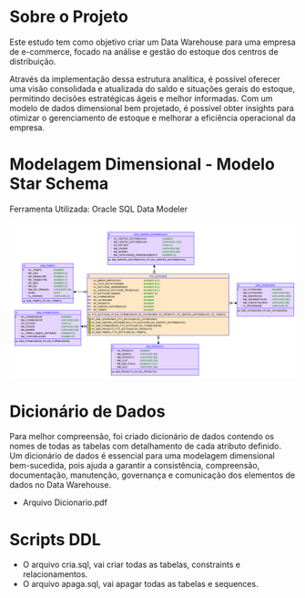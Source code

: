 # Sobre o Projeto

Este estudo tem como objetivo criar um Data Warehouse para uma empresa de e-commerce, focado na análise e gestão do estoque dos centros de distribuição. 

Através da implementação dessa estrutura analítica, é possível oferecer uma visão consolidada e atualizada do saldo e situações gerais do estoque, permitindo decisões estratégicas ágeis e melhor informadas. Com um modelo de dados dimensional bem projetado, é possível obter insights para otimizar o gerenciamento de estoque e melhorar a eficiência operacional da empresa.

# Modelagem Dimensional - Modelo Star Schema

Ferramenta Utilizada: Oracle SQL Data Modeler

<img src="https://github.com/thaishagler/modelagem_dimensional_star_schema/blob/main/modelo-fisico.png">

# Dicionário de Dados

Para melhor compreensão, foi criado dicionário de dados contendo os nomes de todas as tabelas com detalhamento de cada atributo definido. Um dicionário de dados é essencial para uma modelagem dimensional bem-sucedida, pois ajuda a garantir a consistência, compreensão, documentação, manutenção, governança e comunicação dos elementos de dados no Data Warehouse.

- Arquivo Dicionario.pdf

# Scripts DDL

- O arquivo cria.sql, vai criar todas as tabelas, constraints e relacionamentos.
- O arquivo apaga.sql, vai apagar todas as tabelas e sequences.
